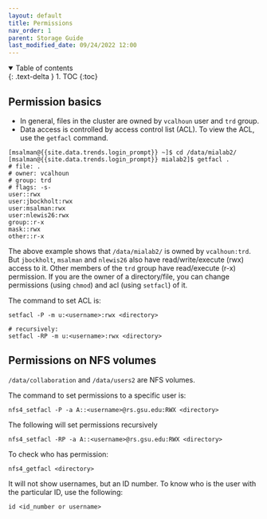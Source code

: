 ```yaml
---
layout: default
title: Permissions
nav_order: 1
parent: Storage Guide
last_modified_date: 09/24/2022 12:00
---
```

<details open markdown="block">
  <summary>
    Table of contents
  </summary>
  {: .text-delta }
1. TOC
{:toc}
</details>

## Permission basics
-   In general, files in the cluster are owned by `vcalhoun` user and
    `trd` group.
-   Data access is controlled by access control list (ACL). To view the
    ACL, use the `getfacl` command.

```
[msalman@{{site.data.trends.login_prompt}} ~]$ cd /data/mialab2/
[msalman@{{site.data.trends.login_prompt}} mialab2]$ getfacl .
# file: .
# owner: vcalhoun
# group: trd
# flags: -s-
user::rwx
user:jbockholt:rwx
user:msalman:rwx
user:nlewis26:rwx
group::r-x
mask::rwx
other::r-x
```

The above example shows that `/data/mialab2/` is owned by
`vcalhoun:trd`. But `jbockholt`, `msalman` and `nlewis26` also have
read/write/execute (rwx) access to it. Other members of the `trd` group
have read/execute (r-x) permission. If you are the owner of a
directory/file, you can change permissions (using `chmod`) and acl
(using `setfacl`) of it.

The command to set ACL is:

```
setfacl -P -m u:<username>:rwx <directory>

# recursively:
setfacl -RP -m u:<username>:rwx <directory>
```

## Permissions on NFS volumes

`/data/collaboration` and `/data/users2` are NFS volumes.

The command to set permissions to a specific user is:

`nfs4_setfacl -P -a A::<username>@rs.gsu.edu:RWX <directory>`

The following will set permissions recursively

`nfs4_setfacl -RP -a A::<username>@rs.gsu.edu:RWX <directory>`

To check who has permission:

`nfs4_getfacl <directory>`

It will not show usernames, but an ID number. To know who is the user
with the particular ID, use the following:

`id <id_number or username>`